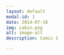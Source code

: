 ```yaml
---
layout: default
modal-id: 1
date: 2014-07-18
img: cabin.png
alt: image-alt
description: Comic 1

---
```

